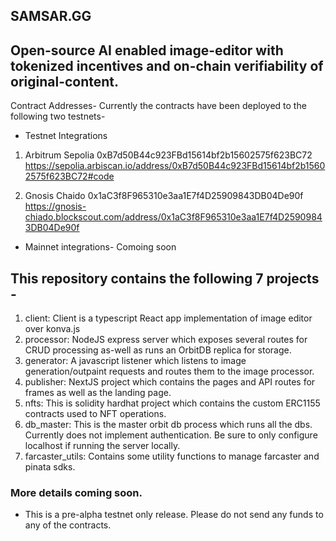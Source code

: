 ## SAMSAR.GG

## Open-source AI enabled image-editor with tokenized incentives and on-chain verifiability of original-content.


Contract Addresses-
Currently the contracts have been deployed to the following two testnets-

* Testnet Integrations
1. Arbitrum Sepolia
0xB7d50B44c923FBd15614bf2b15602575f623BC72
https://sepolia.arbiscan.io/address/0xB7d50B44c923FBd15614bf2b15602575f623BC72#code


2. Gnosis Chaido 
0x1aC3f8F965310e3aa1E7f4D25909843DB04De90f
https://gnosis-chiado.blockscout.com/address/0x1aC3f8F965310e3aa1E7f4D25909843DB04De90f


* Mainnet integrations-
Comoing soon

## This repository contains the following 7 projects -

1. client: Client is a typescript React app implementation of image editor over konva.js
2. processor: NodeJS express server which exposes several routes for CRUD processing as-well as runs an OrbitDB replica for storage.
3. generator: A javascript listener which listens to image generation/outpaint requests and routes them to the image processor.
4. publisher: NextJS project which contains the pages and API routes for frames as well as the landing page.
5. nfts: This is solidity hardhat project which contains the custom ERC1155 contracts used to NFT operations.
6. db_master: This is the master orbit db process which runs all the dbs. Currently does not implement authentication. Be sure to only configure localhost if running the server locally.
7. farcaster_utils: Contains some utility functions to manage farcaster and pinata sdks.


### More details coming soon.

* This is a pre-alpha testnet only release. Please do not send any funds to any of the contracts.